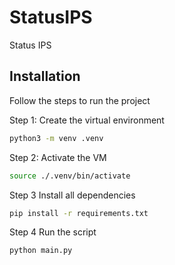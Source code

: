 # StatusIPS

Status IPS

## Installation

Follow the steps to run the project

Step 1: 
Create the virtual environment
```bash
python3 -m venv .venv
```
Step 2:
Activate the VM
```bash
source ./.venv/bin/activate
```
Step 3
Install all dependencies
```bash
pip install -r requirements.txt
```

Step 4
Run the script
```bash
python main.py
```